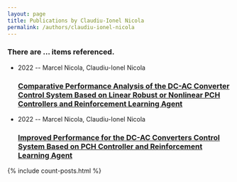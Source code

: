 ```yaml
---
layout: page
title: Publications by Claudiu-Ionel Nicola
permalink: /authors/claudiu-ionel-nicola
---
```


<h3 id="number-posts">There are ... items referenced.</h3>
<ul class="post-list">
<li><span class='post-meta'>2022 -- Marcel Nicola, Claudiu-Ionel Nicola</span><h3><a class='post-link' href="{{ site.baseurl }}/comparative-performance-analysis-of-the-dc-ac-converter-control-system-based-on-linear-robust-or-nonlinear-pch-controllers-and-reinforcement-learning-agent">Comparative Performance Analysis of the DC-AC Converter Control System Based on Linear Robust or Nonlinear PCH Controllers and Reinforcement Learning Agent</a></h3></li>
<li><span class='post-meta'>2022 -- Marcel Nicola, Claudiu-Ionel Nicola</span><h3><a class='post-link' href="{{ site.baseurl }}/improved-performance-for-the-dc-ac-converters-control-system-based-on-pch-controller-and-reinforcement-learning-agent">Improved Performance for the DC-AC Converters Control System Based on PCH Controller and Reinforcement Learning Agent</a></h3></li>

</ul>
{% include count-posts.html %}
